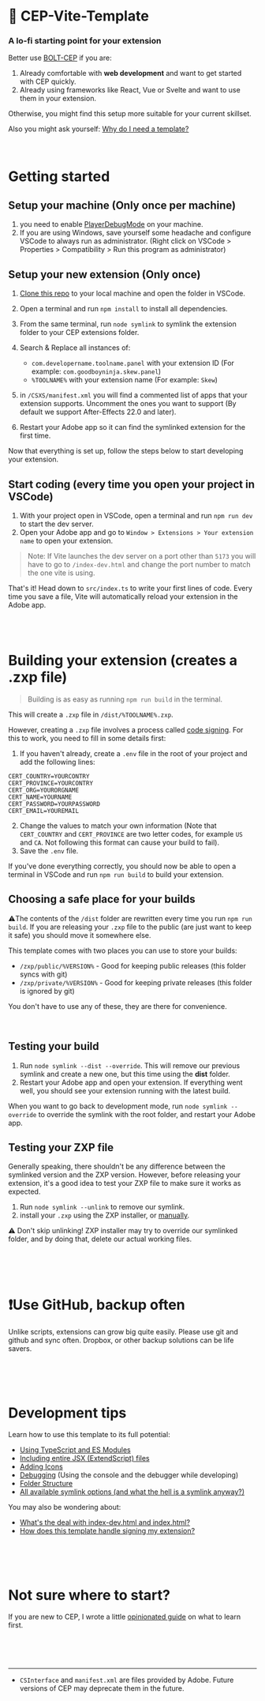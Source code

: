 # 🌼  CEP-Vite-Template
### A lo-fi starting point for your extension
Better use [BOLT-CEP](https://github.com/hyperbrew/bolt-cep) if you are:
1. Already comfortable with **web development** and want to get started with CEP quickly.
2. Already using frameworks like React, Vue or Svelte and want to use them in your extension.

Otherwise, you might find this setup more suitable for your current skillset.

Also you might ask yourself: [Why do I need a template?](/.github/why.md)

<br>

# Getting started

## Setup your machine (Only once per machine)
1. you need to enable  [PlayerDebugMode](https://github.com/Adobe-CEP/CEP-Resources/blob/master/CEP_8.x/Documentation/CEP%208.0%20HTML%20Extension%20Cookbook.md#debugging-unsigned-extensions) on your machine.
2. If you are using Windows, save yourself some headache and configure VSCode to always run as administrator. (Right click on VSCode > Properties > Compatibility > Run this program as administrator)

## Setup your new extension (Only once)

1. [Clone this repo](https://docs.github.com/en/desktop/contributing-and-collaborating-using-github-desktop/adding-and-cloning-repositories/cloning-a-repository-from-github-to-github-desktop) to your local machine and open the folder in VSCode.
2. Open a terminal and run `npm install` to install all dependencies.
3. From the same terminal, run `node symlink` to symlink the extension folder to your CEP extensions folder.
4. Search & Replace all instances of:
    - `com.developername.toolname.panel` with your extension ID (For example: `com.goodboyninja.skew.panel`)
    - `%TOOLNAME%` with your extension name (For example: `Skew`)

5. in `/CSXS/manifest.xml` you will find a commented list of apps that your extension supports. Uncomment the ones you want to support (By default we support After-Effects 22.0 and later).
6. Restart your Adobe app so it can find the symlinked extension for the first time.

Now that everything is set up, follow the steps below to start developing your extension.

## Start coding (every time you open your project in VSCode)
1. With your project open in VSCode, open a terminal and run `npm run dev` to start the dev server.
3. Open your Adobe app and go to `Window > Extensions > Your extension name` to open your extension.

> Note: If Vite launches the dev server on a port other than `5173` you will have to go to `/index-dev.html` and change the port number to match the one vite is using.

That's it!
Head down to `src/index.ts` to write your first lines of code. Every time you save a file, Vite will automatically reload your extension in the Adobe app.





<br/>
<br/>

# Building your extension (creates a .zxp file)
> Building is as easy as running `npm run build` in the terminal.

This will create a `.zxp` file in `/dist/%TOOLNAME%.zxp`.



However, creating a `.zxp` file involves a process called [code signing](https://en.wikipedia.org/wiki/Code_signing). For this to work, you need to fill in some details first:

1. If you haven't already, create a `.env` file in the root of your project and add the following lines:
```
CERT_COUNTRY=YOURCONTRY
CERT_PROVINCE=YOURCONTRY
CERT_ORG=YOURORGNAME
CERT_NAME=YOURNAME
CERT_PASSWORD=YOURPASSWORD
CERT_EMAIL=YOUREMAIL
```
2. Change the values to match your own information (Note that `CERT_COUNTRY` and `CERT_PROVINCE` are two letter codes, for example `US` and `CA`. Not following this format can cause your build to fail).
3. Save the `.env` file.


If you've done everything correctly, you should now be able to open a terminal in VSCode and run `npm run build` to build your extension.


## Choosing a safe place for your builds

⚠️The contents of the `/dist` folder are rewritten every time you run `npm run build`. If you are releasing your `.zxp` file to the public (are just want to keep it safe) you should move it somewhere else.

This template comes with two places you can use to store your builds:

- `/zxp/public/%VERSION%` - Good for keeping public releases (this folder syncs with git)
- `/zxp/private/%VERSION%` - Good for keeping private releases (this folder is ignored by git)

You don't have to use any of these, they are there for convenience.

<br>

## Testing your build
1. Run `node symlink --dist --override`. This will remove our previous symlink and create a new one, but this time using the **dist** folder.
2. Restart your Adobe app and open your extension. If everything went well, you should see your extension running with the latest build.

When you want to go back to development mode, run `node symlink --override` to override the symlink with the root folder, and restart your Adobe app.


## Testing your ZXP file
Generally speaking, there shouldn't be any difference between the symlinked version and the ZXP version. However, before releasing your extension, it's a good idea to test your ZXP file to make sure it works as expected.

1. Run `node symlink --unlink` to remove our symlink.
2. install your `.zxp` using the ZXP installer, or [manually](https://motionbro.net/help/extension-troubleshooting/how-to-install-an-extension-for-adobe-without-creative-cloud-app/#manual-installation).



⚠️ Don't skip unlinking! ZXP installer may try to override our symlinked folder, and by doing that, delete our actual working files. 







<br/>
<br/>
<br/>

# ❗Use GitHub, backup often
Unlike scripts, extensions can grow big quite easily. Please use git and github and sync often. Dropbox, or other backup solutions can be life savers.

<br/>
<br/>
<br/>



# Development tips
Learn how to use this template to its full potential:

- [Using TypeScript and ES Modules](/.github/technologies.md)
- [Including entire JSX (ExtendScript) files](/.github/extendscript.md)
- [Adding Icons](/.github/icons.md)
- [Debugging](/.github/debugging.md) (Using the console and the debugger while developing)
- [Folder Structure](/.github/structure.md)
- [All available symlink options (and what the hell is a symlink anyway?)](/.github/symlink.md)

You may also be wondering about:
- [What's the deal with index-dev.html and index.html?](/.github/indexdev.md)
- [How does this template handle signing my extension?](/.github/signing.md)






<br/>
<br/>
<br/>

# Not sure where to start?
If you are new to CEP, I wrote a little [opinionated guide](https://github.com/GoodBoyNinja/Your-First-CEP-Panel) on what to learn first.

<br/>
<br/>
<br/>

---
* `CSInterface` and `manifest.xml` are files provided by Adobe. Future versions of CEP may deprecate them in the future.
